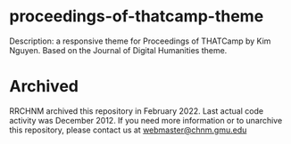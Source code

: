 # proceedings-of-thatcamp-theme
Description: a responsive theme for Proceedings of THATCamp by Kim Nguyen. Based on the Journal of Digital Humanities theme.

# Archived
RRCHNM archived this repository in February 2022. Last actual code activity was December 2012. 
If you need more information or to unarchive this repository, please contact us at webmaster@chnm.gmu.edu
